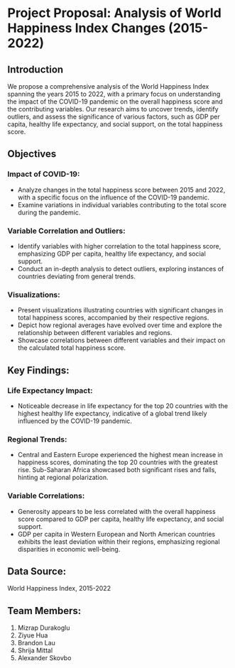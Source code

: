 # Project Proposal: Analysis of World Happiness Index Changes (2015-2022)

## Introduction
We propose a comprehensive analysis of the World Happiness Index spanning the years 2015 to 2022, with a primary focus on understanding the impact of the COVID-19 pandemic on the overall happiness score and the contributing variables. Our research aims to uncover trends, identify outliers, and assess the significance of various factors, such as GDP per capita, healthy life expectancy, and social support, on the total happiness score.

## Objectives
### Impact of COVID-19:
- Analyze changes in the total happiness score between 2015 and 2022, with a specific focus on the influence of the COVID-19 pandemic.
- Examine variations in individual variables contributing to the total score during the pandemic.

### Variable Correlation and Outliers:
- Identify variables with higher correlation to the total happiness score, emphasizing GDP per capita, healthy life expectancy, and social support.
- Conduct an in-depth analysis to detect outliers, exploring instances of countries deviating from general trends.

### Visualizations:
- Present visualizations illustrating countries with significant changes in total happiness scores, accompanied by their respective regions.
- Depict how regional averages have evolved over time and explore the relationship between different variables and regions.
- Showcase correlations between different variables and their impact on the calculated total happiness score.

## Key Findings:
### Life Expectancy Impact:
- Noticeable decrease in life expectancy for the top 20 countries with the highest healthy life expectancy, indicative of a global trend likely influenced by the COVID-19 pandemic.

### Regional Trends:
- Central and Eastern Europe experienced the highest mean increase in happiness scores, dominating the top 20 countries with the greatest rise. Sub-Saharan Africa showcased both significant rises and falls, hinting at regional polarization.

### Variable Correlations:
- Generosity appears to be less correlated with the overall happiness score compared to GDP per capita, healthy life expectancy, and social support.
- GDP per capita in Western European and North American countries exhibits the least deviation within their regions, emphasizing regional disparities in economic well-being.

## Data Source:
World Happiness Index, 2015-2022

## Team Members:
1. Mizrap Durakoglu
2. Ziyue Hua
3. Brandon Lau
4. Shrija Mittal
5. Alexander Skovbo

